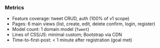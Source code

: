 ### Metrics

- Feature coverage: tweet CRUD, auth (100% of v1 scope)
- Pages: 6 main views (list, create, edit, delete confirm, login, register)
- Model count: 1 domain model (`Tweet`)
- Lines of CSS/JS: minimal custom; Bootstrap via CDN
- Time-to-first-post: < 1 minute after registration (goal met)
